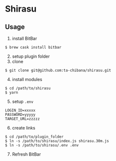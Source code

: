 # Shirasu

## Usage

1. install BitBar

```
$ brew cask install bitbar
```

2. setup plugin folder
3. clone

```
$ git clone git@github.com:ta-chibana/shirasu.git
```

4. install modules

```
$ cd /path/to/shirasu
$ yarn
```

5. setup `.env`

```
LOGIN_ID=xxxxx
PASSWORD=yyyyy
TARGET_URL=zzzzz
```

6. create links

```
$ cd /path/to/plugin_folder
$ ln -s /path/to/shirasu/index.js shirasu.30m.js
$ ln -s /path/to/shirasu/.env .env
```

7. Refresh BitBar
